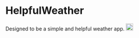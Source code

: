 # HelpfulWeather
Designed to be a simple and helpful weather app.
<img src="http://i.imgur.com/ViiANTw.png" alt="Drawing" style="width: 20px;"/>
